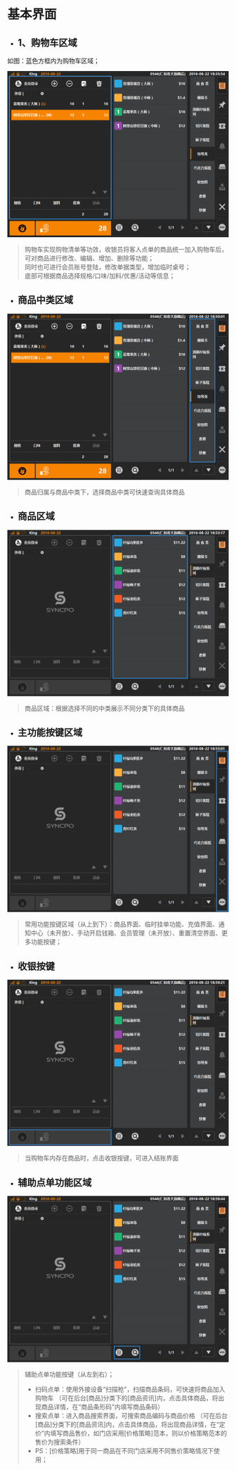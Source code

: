 # 基本界面

* ## 1、购物车区域  
如图：蓝色方框内为购物车区域；  

![](2.1购物车-1.png)
> 购物车实现购物清单等功效，收银员将客人点单的商品统一加入购物车后，可对商品进行修改、编辑、增加、删除等功能；  
> 同时也可进行会员账号登陆，修改单据类型，增加临时桌号；  
> 底部可根据商品选择规格/口味/加料/优惠/活动等信息；  

* ## 商品中类区域  
![](商品中类.png)  
> 商品归属与商品中类下，选择商品中类可快速查询具体商品  

* ## 商品区域  
![](具体商品.png)  
> 商品区域：根据选择不同的中类展示不同分类下的具体商品  

* ## 主功能按键区域  
![](主功能区域.png)  
> 常用功能按键区域（从上到下）：商品界面、临时挂单功能、充值界面、通知中心（未开放）、手动开启钱箱、会员管理（未开放）、重置清空界面、更多功能按键；  

* ## 收银按键
![](收银按键.png)  
> 当购物车内存在商品时，点击收银按键，可进入结账界面  

* ## 辅助点单功能区域  
![](辅助点单按键.png)  
>  辅助点单功能按键（从左到右）；  
>  * 扫码点单：使用外接设备“扫描枪”，扫描商品条码，可快速将商品加入购物车 （可在后台[商品]分类下的[商品资讯]内，点击具体商品，将出现商品详情，在“商品条形码”内填写商品条码） 
>  * 搜索点单：进入商品搜索界面，可搜索商品编码与商品价格  （可在后台[商品]分类下的[商品资讯]内，点击具体商品，将出现商品详情，在“定价”内填写商品售价，如门店采用[价格策略]范本，则以价格策略范本的售价为搜索条件）
>  * PS：[价格策略]用于同一商品在不同门店采用不同售价策略情况下使用；
>